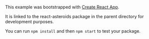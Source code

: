 This example was bootstrapped with [Create React App](https://github.com/facebook/create-react-app).

It is linked to the react-asteroids package in the parent directory for development purposes.

You can run `npm install` and then `npm start` to test your package.

